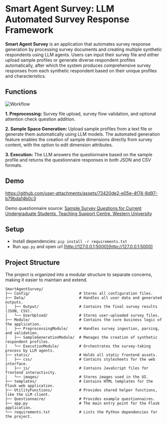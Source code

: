 # Smart Agent Survey: LLM Automated Survey Response Framework

**Smart Agent Survey** is an application that automates survey response generation by processing survey documents and creating multiple synthetic respondents using LLM agents. Users can input their survey file and either upload sample profiles or generate diverse respondent profiles automatically, after which the system produces comprehensive survey responses from each synthetic respondent based on their unique profiles and characteristics.

## Functions

![Workflow](https://github.com/wuzengqing001225/SmartAgentSurvey/blob/main/static/images/workflow.png?raw=true)

**1. Preprocessing:** Survey file upload, survey flow validation, and optional attention check question addition.

**2. Sample Space Generation:** Upload sample profiles from a text file or generate them automatically using LLM models. The automated generation feature enables the creation of sample dimensions directly from survey content, with the option to edit dimension attributes.

**3. Execution:** The LLM answers the questionnaire based on the sample profile and returns the questionnaire responses in both JSON and CSV formats.

## Demo


https://github.com/user-attachments/assets/73420de2-e05e-4f74-8d97-b79bda14b0c3


Demo questionnaire source: [Sample Survey Questions for Current Undergraduate Students, Teaching Support Centre, Western University](https://teaching.uwo.ca/pdf/curriculum/Sample-Survey-Questions-Template-for-Undergraduate-Students-.pdf)

## Setup

- Install dependencies: `pip install -r requirements.txt`
- Run `app.py` and open url [http://127.0.0.1:5000](http://127.0.0.1:5000)

## Project Structure

The project is organized into a modular structure to separate concerns, making it easier to maintain and extend.

```
SmartAgentSurvey/
├── Config/                      # Stores all configuration files.
├── Data/                        # Handles all user data and generated outputs.
│   ├── Output/                  # Contains the final survey results (JSON, CSV).
│   └── UserUpload/              # Stores user-uploaded survey files.
├── Module/                      # Contains the core business logic of the application.
│   ├── PreprocessingModule/     # Handles survey ingestion, parsing, and validation.
│   ├── SampleGenerationModule/  # Manages the creation of synthetic respondent profiles.
│   └── ExecutionModule/         # Orchestrates the survey-taking process by LLM agents.
├── static/                      # Holds all static frontend assets.
│   ├── css/                     # Contains stylesheets for the web interface.
│   ├── js/                      # Contains JavaScript files for frontend interactivity.
│   └── images/                  # Stores images used in the UI.
├── templates/                   # Contains HTML templates for the Flask web application.
├── UtilityFunctions/            # Provides shared helper functions, like the LLM client.
├── Questionnaire/               # Provides example questionnaires.
├── app.py                       # The main entry point for the Flask application.
└── requirements.txt             # Lists the Python dependencies for the project.
```
